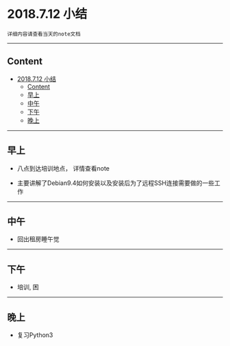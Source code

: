 # 2018.7.12 小结

`详细内容请查看当天的note文档`

---

## Content

<!-- TOC -->

- [2018.7.12 小结](#2018712-小结)
    - [Content](#content)
    - [早上](#早上)
    - [中午](#中午)
    - [下午](#下午)
    - [晚上](#晚上)

<!-- /TOC -->

---

## 早上

- 八点到达培训地点， 详情查看note

- 主要讲解了Debian9.4如何安装以及安装后为了远程SSH连接需要做的一些工作

---

## 中午

- 回出租房睡午觉

---

## 下午

- 培训, 困

---

## 晚上

- 复习Python3


